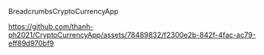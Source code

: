 BreadcrumbsCryptoCurrencyApp


https://github.com/thanh-ph2021/CryptoCurrencyApp/assets/78489832/f2300e2b-842f-4fac-ac79-eff89d970bf9
